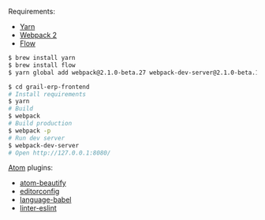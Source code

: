 Requirements:

- [Yarn](https://yarnpkg.com/)
- [Webpack 2](https://webpack.js.org/)
- [Flow](https://flowtype.org/)

```sh
$ brew install yarn
$ brew install flow
$ yarn global add webpack@2.1.0-beta.27 webpack-dev-server@2.1.0-beta.11

$ cd grail-erp-frontend
# Install requirements
$ yarn
# Build
$ webpack
# Build production
$ webpack -p
# Run dev server
$ webpack-dev-server
# Open http://127.0.0.1:8080/
```


[Atom](https://atom.io/) plugins:

- [atom-beautify](https://atom.io/packages/atom-beautify)
- [editorconfig](https://atom.io/packages/editorconfig)
- [language-babel](https://atom.io/packages/language-babel)
- [linter-eslint](https://atom.io/packages/linter-eslint)
